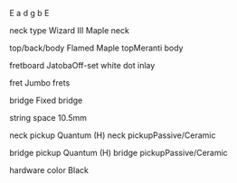 E a d g b E

neck type	Wizard III  Maple neck

top/back/body	Flamed Maple topMeranti body

fretboard	JatobaOff-set white dot inlay

fret	Jumbo frets

bridge	Fixed bridge

string space	10.5mm

neck pickup	Quantum (H) neck pickupPassive/Ceramic

bridge pickup	Quantum (H) bridge pickupPassive/Ceramic

hardware color	Black
